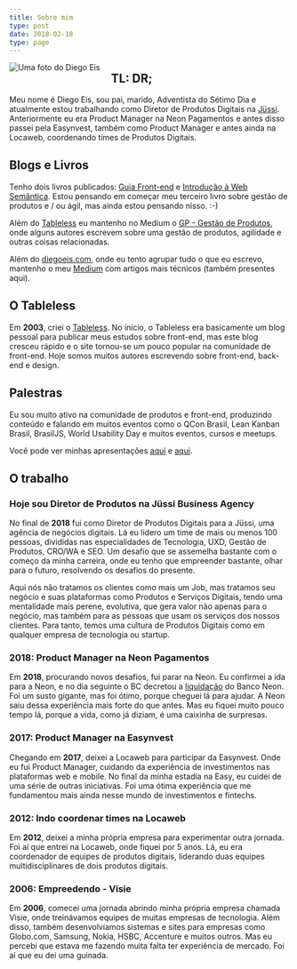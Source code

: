 ```yaml
---
title: Sobre mim
type: post
date: 2018-02-18
type: page
---
```


<img src="/images/avatar-2018.jpg" alt="Uma foto do Diego Eis" class="eis-avatar-about" style="max-width: 170px; margin: 0 20px 0 0; display: block; float: left;">

## TL: DR;

Meu nome é Diego Eis, sou pai, marido, Adventista do Sétimo Dia e atualmente estou trabalhando como Diretor de Produtos Digitais na [Jüssi](https://jussi.com.br/). Anteriormente eu era Product Manager na Neon Pagamentos e antes disso passei pela Easynvest, também como Product Manager e antes ainda na Locaweb, coordenando times de Produtos Digitais. 

## Blogs e Livros

Tenho dois livros publicados: [Guia Front-end](https://www.casadocodigo.com.br/products/livro-guia-frontend) e [Introdução à Web Semântica](https://www.casadocodigo.com.br/products/livro-web-semantica). Estou pensando em começar meu terceiro livro sobre gestão de produtos e / ou ágil, mas ainda estou pensando nisso. :-)

Além do [Tableless](https://tableless.com.br) eu mantenho no Medium o [GP - Gestão de Produtos](https://medium.com/gestao-produtos), onde alguns autores escrevem sobre uma gestão de produtos, agilidade e outras coisas relacionadas.

Além do [diegoeis.com](https://diegoeis.com), onde eu tento agrupar tudo o que eu escrevo, mantenho o meu [Medium](https://medium.com/@diegoeis) com artigos mais técnicos (também presentes aqui).

## O Tableless

Em **2003**, criei o [Tableless](https://tableless.com.br). No início, o Tableless era basicamente um blog pessoal para publicar meus estudos sobre front-end, mas este blog cresceu rápido e o site tornou-se um pouco popular na comunidade de front-end. Hoje somos muitos autores escrevendo sobre front-end, back-end e design.

## Palestras
Eu sou muito ativo na comunidade de produtos e front-end, produzindo conteúdo e falando em muitos eventos como o QCon Brasil, Lean Kanban Brasil, BrasilJS, World Usability Day e muitos eventos, cursos e meetups.

Você pode ver minhas apresentações [aqui](https://speakerdeck.com/diegoeis) e [aqui](https://www.slideshare.net/diegoeis).


## O trabalho

### Hoje sou Diretor de Produtos na Jüssi Business Agency

No final de **2018** fui como Diretor de Produtos Digitais para a Jüssi, uma agência de negócios digitais. Lá eu lidero um time de mais ou menos 100 pessoas, divididas nas especialidades de Tecnologia, UXD, Gestão de Produtos, CRO/WA e SEO. Um desafio que se assemelha bastante com o começo da minha carreira, onde eu tenho que empreender bastante, olhar para o futuro, resolvendo os desafios do presente.

Aqui nós não tratamos os clientes como mais um Job, mas tratamos seu negócio e suas plataformas como Produtos e Serviços Digitais, tendo uma mentalidade mais perene, evolutiva, que gera valor não apenas para o negócio, mas também para as pessoas que usam os serviços dos nossos clientes. Para tanto, temos uma cultura de Produtos Digitais como em qualquer empresa de tecnologia ou startup.

### 2018: Product Manager na Neon Pagamentos

Em **2018**, procurando novos desafios, fui parar na Neon. Eu confirmei a ida para a Neon, e no dia seguinte o BC decretou a [liquidação](https://www.valor.com.br/financas/5501911/bc-decreta-liquidacao-do-banco-neon) do Banco Neon. Foi um susto gigante, mas foi ótimo, porque cheguei lá para ajudar. A Neon saiu dessa experiência mais forte do que antes. Mas eu fiquei muito pouco tempo lá, porque a vida, como já diziam, é uma caixinha de surpresas.

### 2017: Product Manager na Easynvest

Chegando em **2017**, deixei a Locaweb para participar da Easynvest. Onde eu fui Product Manager, cuidando da experiência de investimentos nas plataformas web e mobile. No final da minha estadia na Easy, eu cuidei de uma série de outras iniciativas. Foi uma ótima experiência que me fundamentou mais ainda nesse mundo de investimentos e fintechs.

### 2012: Indo coordenar times na Locaweb

Em **2012**, deixei a minha própria empresa para experimentar outra jornada. Foi aí que entrei na Locaweb, onde fiquei por 5 anos. Lá, eu era coordenador de equipes de produtos digitais, liderando duas equipes multidisciplinares de dois produtos digitais.

### 2006: Empreedendo - Visie

Em **2006**, comecei uma jornada abrindo minha própria empresa chamada Visie, onde treinávamos equipes de muitas empresas de tecnologia. Além disso, também desenvolvíamos sistemas e sites para empresas como Globo.com, Samsung, Nokia, HSBC, Accenture e muitos outros. Mas eu percebi que estava me fazendo muita falta ter experiência de mercado. Foi aí que eu dei uma guinada.
